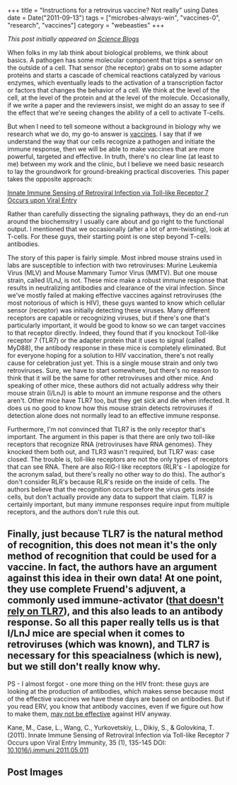 +++
title = "Instructions for a retrovirus vaccine? Not really"
using Dates
date = Date("2011-09-13")
tags = ["microbes-always-win", "vaccines-0", "research", "vaccines"]
category = "webeasties"
+++

_This post initially appeared on [Science Blogs](http://scienceblogs.com/webeasties)_

When folks in my lab think about biological problems, we think about basics. A pathogen has some molecular component that trips a sensor on the outside of a cell. That sensor (the receptor) grabs on to some adapter proteins and starts a cascade of chemical reactions catalyzed by various enzymes, which eventually leads to the activation of a transcription factor or factors that changes the behavior of a cell. We think at the level of the cell, at the level of the protein and at the level of the molecule. Occasionally, if we write a paper and the reviewers insist, we might do an assay to see if the effect that we're seeing changes the ability of a cell to activate T-cells.

But when I need to tell someone without a background in biology why we research what we do, my go-to answer is [vaccines](/tag/vaccines). I say that if we understand the way that our cells recognize a pathogen and initiate the immune response, then we will be able to make vaccines that are more powerful, targeted and effective. In truth, there's no clear line (at least to me) between my work and the clinic, but I believe we need basic research to lay the groundwork for ground-breaking practical discoveries. 
This paper takes the opposite approach:

[Innate Immune Sensing of Retroviral Infection via Toll-like Receptor 7 Occurs upon Viral Entry](http://www.sciencedirect.com.ezp-prod1.hul.harvard.edu/science/article/pii/S1074761311002251)

Rather than carefully dissecting the signaling pathways, they do an end-run around the biochemsitry I usually care about and go right to the functional output. I mentioned that we occasionally (after a lot of arm-twisting), look at T-cells. For these guys, their starting point is one step beyond T-cells: antibodies.

The story of this paper is fairly simple. Most inbred mouse strains used in labs are susceptible to infection with two retroviruses: Murine Leukemia Virus (MLV) and Mouse Mammary Tumor Virus (MMTV). But one mouse strain, called I/LnJ, is not. These mice make a robust immune response that results in neutralizing antibodies and clearance of the viral infection. Since we've mostly failed at making effective vaccines against retroviruses (the most notorious of which is HIV), these guys wanted to know which cellular sensor (receptor) was initially detecting these viruses. Many different receptors are capable or recognizing viruses, but if there's one that's particularly important, it would be good to know so we can target vaccines to that receptor directly. Indeed, they found that if you knockout Toll-like receptor 7 (TLR7) or the adapter protein that it uses to signal (called MyD88), the antibody response in these mice is completely eliminated. 
But for everyone hoping for a solution to HIV vaccination, there's not really cause for celebration just yet. This is a single mouse strain and only two retroviruses. Sure, we have to start somewhere, but there's no reason to think that it will be the same for other retroviruses and other mice. And speaking of other mice, these authors did not actually address why their mouse strain (I/LnJ) is able to mount an immune response and the others aren't. Other mice have TLR7 too, but they get sick and die when infected. It does us no good to know how this mouse strain detects retroviruses if detection alone does not normally lead to an effective immune response.

Furthermore, I'm not convinced that TLR7 is the only receptor that's important. The argument in this paper is that there are only two toll-like receptors that recognize RNA (retroviruses have RNA genomes). They knocked them both out, and TLR3 wasn't required, but TLR7 was: case closed. The trouble is, toll-like receptors are not the only types of receptors that can see RNA. There are also RIG-I like receptors (RLR's - I apologize for the acronym salad, but there's really no other way to do this). The author's don't consider RLR's because RLR's reside on the inside of cells. The authors believe that the recognition occurs before the virus gets inside cells, but don't actually provide any data to support that claim. TLR7 is certainly important, but many immune responses require input from multiple receptors, and the authors don't rule this out.

Finally, just because TLR7 is the natural method of recognition, this does not mean it's the only method of recognition that could be used for a vaccine. In fact, the authors have an argument against this idea in their own data! At one point, they use complete Fruend's adjuvent, a commonly used immune-activator ([that doesn't rely on TLR7](http://www.pnas.org/content/106/29/12061.abstract)), and this also leads to an antibody response. So all this paper really tells us is that I/LnJ mice are special when it comes to retroviruses (which was known), and TLR7 is necessary for this speacialness (which is new), but we still don't really know why. 
---

PS - I almost forgot - one more thing on the HIV front: these guys are looking at the production of antibodies, which makes sense because most of the effective vaccines we have these days are based on antibodies. But if you read ERV, you know that antibody vaccines, even if we figure out how to make them, [may not be effective](http://scienceblogs.com/erv/2010/03/hiv-1_vaccine_again_oh_shi-.php) against HIV anyway.

Kane, M., Case, L., Wang, C., Yurkovetskiy, L., Dikiy, S., & Golovkina, T. (2011). Innate Immune Sensing of Retroviral Infection via Toll-like Receptor 7 Occurs upon Viral Entry Immunity, 35 (1), 135-145 DOI: [10.1016/j.immuni.2011.05.011](review)

      
  

 ## Post Images


